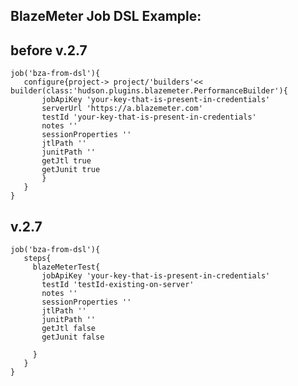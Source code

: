 
BlazeMeter Job DSL Example:
---------------------------

before v.2.7
------------

    job('bza-from-dsl'){
       configure{project-> project/'builders'<< builder(class:'hudson.plugins.blazemeter.PerformanceBuilder'){
           jobApiKey 'your-key-that-is-present-in-credentials'
           serverUrl 'https://a.blazemeter.com'
           testId 'your-key-that-is-present-in-credentials'
           notes ''
           sessionProperties ''
           jtlPath ''
           junitPath ''
           getJtl true
           getJunit true
           }
       }
    }

v.2.7
-----

    job('bza-from-dsl'){
       steps{
         blazeMeterTest{
           jobApiKey 'your-key-that-is-present-in-credentials'
           testId 'testId-existing-on-server'
           notes ''
           sessionProperties '' 
           jtlPath '' 
           junitPath '' 
           getJtl false 
           getJunit false 
      
         }
       }
    }